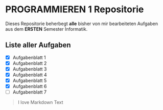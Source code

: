 # PROGRAMMIEREN 1 Repositorie

Dieses Repositorie beherbegt **alle** bisher von mir bearbeiteten Aufgaben aus dem
**ERSTEN** Semester Informatik.

## Liste aller Aufgaben ##

- [x] Aufgabenblatt 1
- [x] Aufgabenblatt 2
- [x] Aufgabenblatt 3
- [x] Aufgabenblatt 4
- [x] Aufgabenblatt 5
- [x] Aufgabenblatt 6
- [ ] Aufgabenblatt 7

> I love Markdown Text
